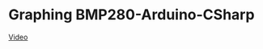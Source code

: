 # Graphing BMP280-Arduino-CSharp

[Video](https://github.com/user-attachments/assets/e434ce86-d4ad-497b-97ca-7ab0b9213ac5)
